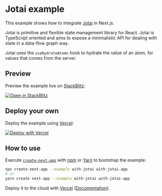 # Jotai example

This example shows how to integrate [Jotai](https://github.com/pmndrs/jotai) in Next.js.

Jotai is primitive and flexible state management library for React. 
Jotai is TypeScript oriented and aims to expose a minimalistic API for dealing with state in a data-flow graph way.

Jotai uses the `useHydrateAtoms` hook to hydrate the value of an atom, for values that comes from the server. 

## Preview

Preview the example live on [StackBlitz](http://stackblitz.com/):

[![Open in StackBlitz](https://developer.stackblitz.com/img/open_in_stackblitz.svg)](https://stackblitz.com/github/vercel/next.js/tree/canary/examples/with-jotai)

## Deploy your own

Deploy the example using [Vercel](https://vercel.com?utm_source=github&utm_medium=readme&utm_campaign=next-example):

[![Deploy with Vercel](https://vercel.com/button)](https://vercel.com/new/git/external?repository-url=https://github.com/vercel/next.js/tree/canary/examples/with-jotai&project-name=with-jotai&repository-name=with-jotai)

## How to use

Execute [`create-next-app`](https://github.com/vercel/next.js/tree/canary/packages/create-next-app) with [npm](https://docs.npmjs.com/cli/init) or [Yarn](https://yarnpkg.com/lang/en/docs/cli/create/) to bootstrap the example:

```bash
npx create-next-app --example with-jotai with-jotai-app
# or
yarn create next-app --example with-jotai with-jotai-app
```

Deploy it to the cloud with [Vercel](https://vercel.com/new?utm_source=github&utm_medium=readme&utm_campaign=next-example) ([Documentation](https://nextjs.org/docs/deployment)).